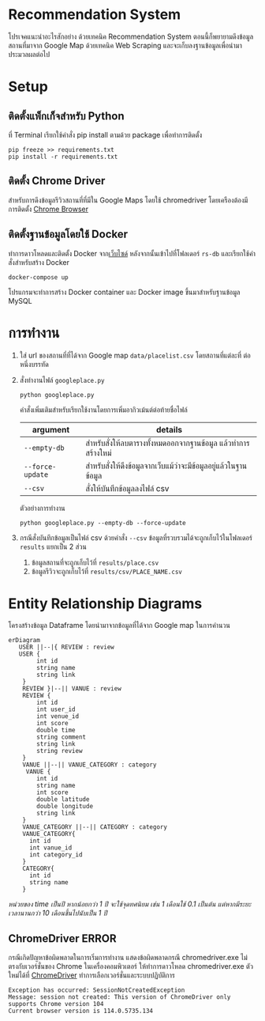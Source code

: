 # Recommendation System

โปรเจคแนะนำอะไรสักอย่าง ด้วยเทคนิค Recommendation System ตอนนี้ก็พยายามดึงข้อมูลสถานที่มาจาก Google Map ด้วยเทคนิค Web Scraping และจะเก็บลงฐานข้อมูลเพื่อนำมาประมวลผลต่อไป

# Setup

## ติดตั้งแพ็กเก็จสำหรับ Python

ที่ Terminal เรียกใช้คำสั่ง pip install ตามด้วย package เพื่อทำการติดตั้ง

```
pip freeze >> requirements.txt
pip install -r requirements.txt
```

## ติดตั้ง Chrome Driver

สำหรับการดึงข้อมูลรีวิวสถานที่ที่มีใน Google Maps โดยใช้ chromedriver โดยเครืองต้องมีการติดตั้ง [Chrome Browser](https://www.google.com/intl/th_th/chrome/)

## ติดตั้งฐานข้อมูลโดยใช้ Docker

ทำการดาวโหลดและติดตั้ง Docker จาก[เว็บไซด์](https://www.docker.com/) หลังจากนั้นเข้าไปที่โฟลเดอร์ `rs-db` และเรียกใช้คำสั่งสำหรับสร้าง Docker

```
docker-compose up
```

โปรแกรมจะทำการสร้าง Docker container และ Docker image ขึ้นมาสำหรับฐานข้อมูล MySQL

# การทำงาน

1. ใส่ url ของสถานที่ที่ได้จาก Google map `data/placelist.csv` โดยสถานที่แต่ละที่ ต่อหนึ่งบรรทัด
2. สั่งทำงานไฟล์ `googleplace.py`

   ```
   python googleplace.py
   ```

   คำสั่งเพิ่มเติมสำหรับเรียกใช้งานโดยการเพิ่มอากิวเม้นต์ต่อท้ายชื่อไฟล์

   | argument         | details                                                          |
   | ---------------- | ---------------------------------------------------------------- |
   | `--empty-db`     | สำหรับสั่งให้ลบตารางทั้งหมดออกจากฐานข้อมูล แล้วทำการสร้างใหม่    |
   | `--force-update` | สำหรับสั่งให้ดึงข้อมูลจากเว็บแม้ว่าจะมีข้อมูลอยู่แล้วในฐานข้อมูล |
   | `--csv`          | สั่งให้บันทึกข้อมูลลงไฟล์ csv                                    |

   ตัวอย่างการทำงาน

   ```
   python googleplace.py --empty-db --force-update
   ```

3. กรณีสั่งบันทึกข้อมูลเป็นไฟล์ csv ด้วยคำสั่ง `--csv` ข้อมูลที่รวบรวมได้จะถูกเก็บไว้ในโฟลเดอร์ `results` แยกเป็น 2 ส่วน
   1. ข้อมูลสถานที่จะถูกเก็บไว้ที่ `results/place.csv`
   2. ข้อมูลรีวิวจะถูกเก็บไว้ที่ `results/csv/PLACE_NAME.csv`

# Entity Relationship Diagrams

โครงสร้างข้อมูล Dataframe โดยนำมาจากข้อมูลที่ได้จาก Google map ในการคำนวน

```mermaid
erDiagram
   USER ||--|{ REVIEW : review
   USER {
        int id
        string name
        string link
    }
    REVIEW }|--|| VANUE : review
    REVIEW {
        int id
        int user_id
        int venue_id
        int score
        double time
        string comment
        string link
        string review
    }
    VANUE ||--|| VANUE_CATEGORY : category
     VANUE {
        int id
        string name
        int score
        double latitude
        double longitude
        string link
    }
    VANUE_CATEGORY ||--|| CATEGORY : category
    VANUE_CATEGORY{
      int id
      int vanue_id
      int category_id
    }
    CATEGORY{
      int id
      string name
    }

```

_หน่วยของ time เป็นปี หากน้อยกว่า 1 ปี จะใช้จุดทศนิยม เช่น 1 เดือนใช้ 0.1 เป็นต้น แต่หากมีระยะเวลานานกว่า 10 เดือนขึ้นไปนับเป็น 1 ปี_

## ChromeDriver ERROR

กรณีเกิดปัญหาข้อผิดพลาดในการเริ่มการทำงาน แสดงข้อผิดพลาดกรณี chromedriver.exe ไม่ตรงกับเวอร์ชั่นของ Chrome ในเครื่องคอมพิวเตอร์ ให้ทำการดาวโหลด chromedriver.exe ตัวใหม่ได้ที่ [ChromeDriver](https://chromedriver.chromium.org/downloads) ทำการเลือกเวอร์ชั่นและระบบปฏิบัติการ

```
Exception has occurred: SessionNotCreatedException
Message: session not created: This version of ChromeDriver only supports Chrome version 104
Current browser version is 114.0.5735.134
```
